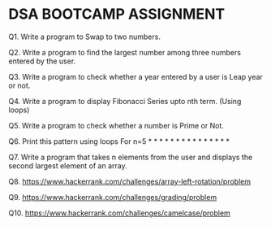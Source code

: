 <h1>DSA BOOTCAMP ASSIGNMENT</h1>

Q1. Write a program to Swap to two numbers.

Q2. Write a program to find the largest number among three numbers entered by the user.

Q3. Write a program to check whether a year entered by a user is Leap year or not.

Q4. Write a program to display Fibonacci Series upto nth term. (Using loops)

Q5. Write a program to check whether a number is Prime or Not.

Q6. Print this pattern using loops
For n=5
	    *
	   * *
	  * * *
	 * * * *
	* * * * *

Q7. Write a program that takes n elements from the user and displays the second largest element of an array.

Q8. https://www.hackerrank.com/challenges/array-left-rotation/problem

Q9. https://www.hackerrank.com/challenges/grading/problem

Q10.  https://www.hackerrank.com/challenges/camelcase/problem
